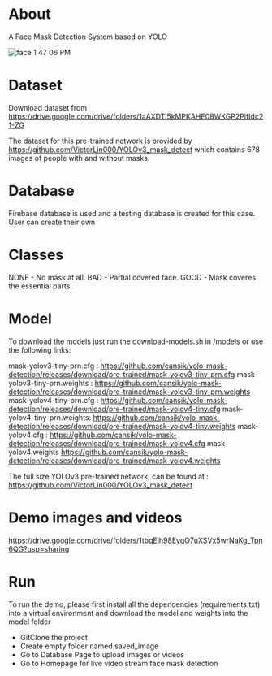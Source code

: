 # About
A Face Mask Detection System based on YOLO

![face 1 47 06 PM](https://user-images.githubusercontent.com/69899426/142359428-77bd8e4e-3471-402c-ab63-195024d5710b.jpeg)

# Dataset
Download dataset from https://drive.google.com/drive/folders/1aAXDTl5kMPKAHE08WKGP2PifIdc21-ZG

The dataset for this pre-trained network is provided by https://github.com/VictorLin000/YOLOv3_mask_detect which contains 678 images of people with and without masks.

# Database
Firebase database is used and a testing database is created for this case. User can create their own

# Classes

NONE - No mask at all.
BAD - Partial covered face.
GOOD - Mask coveres the essential parts.


# Model
To download the models just run the download-models.sh in /models or use the following links:

mask-yolov3-tiny-prn.cfg : https://github.com/cansik/yolo-mask-detection/releases/download/pre-trained/mask-yolov3-tiny-prn.cfg
mask-yolov3-tiny-prn.weights : https://github.com/cansik/yolo-mask-detection/releases/download/pre-trained/mask-yolov3-tiny-prn.weights
mask-yolov4-tiny-prn.cfg : https://github.com/cansik/yolo-mask-detection/releases/download/pre-trained/mask-yolov4-tiny.cfg 
mask-yolov4-tiny-prn.weights: https://github.com/cansik/yolo-mask-detection/releases/download/pre-trained/mask-yolov4-tiny.weights
mask-yolov4.cfg : https://github.com/cansik/yolo-mask-detection/releases/download/pre-trained/mask-yolov4.cfg
mask-yolov4.weights https://github.com/cansik/yolo-mask-detection/releases/download/pre-trained/mask-yolov4.weights

The full size YOLOv3 pre-trained network, can be found at : https://github.com/VictorLin000/YOLOv3_mask_detect

# Demo images and videos

https://drive.google.com/drive/folders/1tbqElh98EyqO7uXSVx5wrNaKg_Tpn6QG?usp=sharing

# Run
To run the demo, please first install all the dependencies (requirements.txt) into a virtual environment and download the model and weights into the model folder 

- GitClone the project
- Create empty folder named saved_image
- Go to Database Page to upload images or videos
- Go to Homepage for live video stream face mask detection







